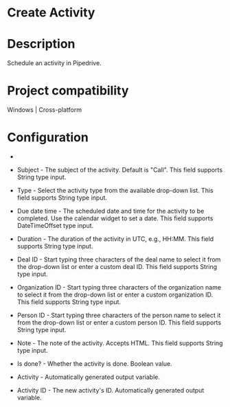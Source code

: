 ﻿# Create Activity

# Description

Schedule an activity in Pipedrive.

# Project compatibility

Windows | Cross-platform

# Configuration

* 
* Subject - The subject of the activity. Default is "Call". This field supports String type input.
* Type - Select the activity type from the available drop-down list. This field supports String type input.
* Due date time - The scheduled date and time for the activity to be completed. Use the calendar widget to set a date. This field supports DateTimeOffset type input.
* Duration - The duration of the activity in UTC, e.g., HH:MM. This field supports String type input.
* Deal ID - Start typing three characters of the deal name to select it from the drop-down list or enter a custom deal ID. This field supports String type input.
* Organization ID - Start typing three characters of the organization name to select it from the drop-down list or enter a custom organization ID. This field supports String type input.
* Person ID - Start typing three characters of the person name to select it from the drop-down list or enter a custom person ID. This field supports String type input.
* Note - The note of the activity. Accepts HTML. This field supports String type input.







* Is done? - Whether the activity is done. Boolean value.



* Activity - Automatically generated output variable.
* Activity ID - The new activity's ID. Automatically generated output variable.
